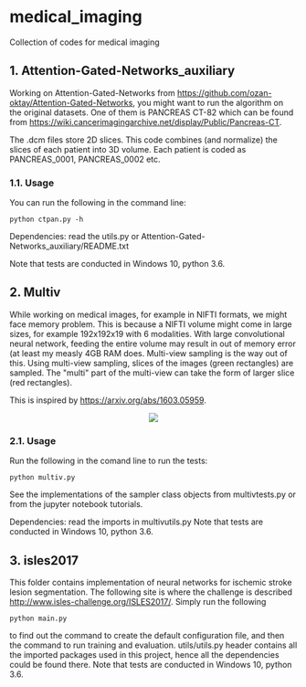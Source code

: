 # medical_imaging
Collection of codes for medical imaging

## 1. Attention-Gated-Networks_auxiliary
Working on Attention-Gated-Networks from https://github.com/ozan-oktay/Attention-Gated-Networks,
you might want to run the algorithm on the original datasets. One of them is PANCREAS CT-82 which
can be found from https://wiki.cancerimagingarchive.net/display/Public/Pancreas-CT.

The .dcm files store 2D slices. This code combines (and normalize) the slices of each patient 
into 3D volume. Each patient is coded as PANCREAS_0001, PANCREAS_0002 etc.

### 1.1. Usage
You can run the following in the command line:   
```
python ctpan.py -h
```

Dependencies: read the utils.py or Attention-Gated-Networks_auxiliary/README.txt

Note that tests are conducted in Windows 10, python 3.6. 

## 2. Multiv
While working on medical images, for example in NIFTI formats, we might face memory problem. This is because a NIFTI volume might come in large sizes, for example 192x192x19 with 6 modalities. With large convolutional neural network, feeding the entire volume may result in out of memory error (at least my measly 4GB RAM does. Multi-view sampling is the way out of this. Using multi-view sampling, slices of the images (green rectangles) are sampled. The "multi" part of the multi-view can take the form of larger slice (red rectangles).

This is inspired by https://arxiv.org/abs/1603.05959.

<div align="center">
  <img src="https://github.com/etjoa003/medical_imaging/blob/master/multiv/Image%20Store/dualview2D_test.gif">
</div>

### 2.1. Usage
Run the following in the comand line to run the tests: 
```
python multiv.py
```

See the implementations of the sampler class objects from multivtests.py or from the jupyter notebook tutorials.

Dependencies: read the imports in multivutils.py
Note that tests are conducted in Windows 10, python 3.6. 

## 3. isles2017
This folder contains implementation of neural networks for ischemic stroke lesion segmentation. The following site is where the challenge is described http://www.isles-challenge.org/ISLES2017/.
Simply run the following
```
python main.py
```
to find out the command to create the default configuration file, and then the command to run training and evaluation.
utils/utils.py header contains all the imported packages used in this project, hence all the dependencies could be found there.
Note that tests are conducted in Windows 10, python 3.6. 
